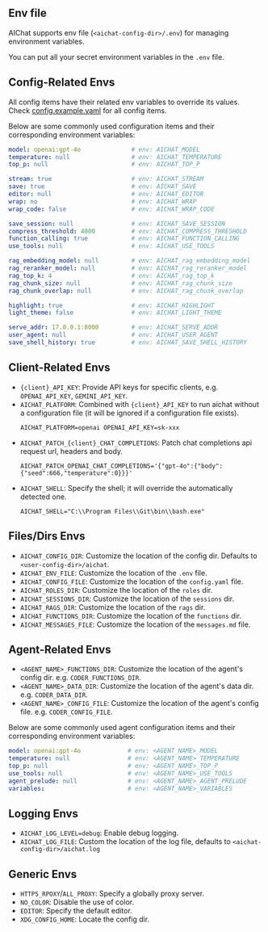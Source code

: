 ## Env file

AIChat supports env file (`<aichat-config-dir>/.env`) for managing environment variables.

You can put all your secret environment variables in the `.env` file.

## Config-Related Envs

All config items have their related env variables to override its values.
Check [config.example.yaml](https://github.com/sigoden/aichat/blob/main/config.example.yaml) for all config items.

Below are some commonly used configuration items and their corresponding environment variables:

```yaml
model: openai:gpt-4o              # env: AICHAT_MODEL
temperature: null                 # env: AICHAT_TEMPERATURE
top_p: null                       # env: AICHAT_TOP_P

stream: true                      # env: AICHAT_STREAM
save: true                        # env: AICHAT_SAVE
editor: null                      # env: AICHAT_EDITOR
wrap: no                          # env: AICHAT_WRAP
wrap_code: false                  # env: AICHAT_WRAP_CODE

save_session: null                # env: AICHAT_SAVE_SESSION
compress_threshold: 4000          # env: AICHAT_COMPRESS_THRESHOLD
function_calling: true            # env: AICHAT_FUNCTION_CALLING
use_tools: null                   # env: AICHAT_USE_TOOLS

rag_embedding_model: null         # env: AICHAT_rag_embedding_model
rag_reranker_model: null          # env: AICHAT_rag_reranker_model
rag_top_k: 4                      # env: AICHAT_rag_top_k
rag_chunk_size: null              # env: AICHAT_rag_chunk_size
rag_chunk_overlap: null           # env: AICHAT_rag_chunk_overlap

highlight: true                   # env: AICHAT_HIGHLIGHT
light_theme: false                # env: AICHAT_LIGHT_THEME

serve_addr: 17.0.0.1:8000         # env: AICHAT_SERVE_ADDR
user_agent: null                  # env: AICHAT_USER_AGENT
save_shell_history: true          # env: AICHAT_SAVE_SHELL_HISTORY
```

## Client-Related Envs

- `{client}_API_KEY`: Provide API keys for specific clients, e.g. `OPENAI_API_KEY`, `GEMINI_API_KEY`.
- `AICHAT_PLATFORM`: Combined with `{client}_API_KEY` to run aichat without a configuration file (it will be ignored if a configuration file exists).
  ```
  AICHAT_PLATFORM=openai OPENAI_API_KEY=sk-xxx
  ```
- `AICHAT_PATCH_{client}_CHAT_COMPLETIONS`: Patch chat completions api request url, headers and body.
  ```
  AICHAT_PATCH_OPENAI_CHAT_COMPLETIONS='{"gpt-4o":{"body":{"seed":666,"temperature":0}}}'
  ```
- `AICHAT_SHELL`: Specify the shell; it will override the automatically detected one.
  ```
  AICHAT_SHELL="C:\\Program Files\\Git\bin\\bash.exe"
  ```

## Files/Dirs Envs

- `AICHAT_CONFIG_DIR`: Customize the location of the config dir. Defaults to `<user-config-dir>/aichat`.
- `AICHAT_ENV_FILE`: Customize the location of the `.env` file.
- `AICHAT_CONFIG_FILE`: Customize the location of the `config.yaml` file.
- `AICHAT_ROLES_DIR`: Customize the location of the `roles` dir.
- `AICHAT_SESSIONS_DIR`: Customize the location of the `sessions` dir.
- `AICHAT_RAGS_DIR`: Customize the location of the `rags` dir.
- `AICHAT_FUNCTIONS_DIR`: Customize the location of the `functions` dir.
- `AICHAT_MESSAGES_FILE`: Customize the location of the `messages.md` file.

## Agent-Related Envs

- `<AGENT_NAME>_FUNCTIONS_DIR`: Customize the location of the agent's config dir. e.g. `CODER_FUNCTIONS_DIR`.
- `<AGENT_NAME>_DATA_DIR`: Customize the location of the agent's data dir. e.g. `CODER_DATA_DIR`.
- `<AGENT_NAME>_CONFIG_FILE`: Customize the location of the agent's config file. e.g. `CODER_CONFIG_FILE`.

Below are some commonly used agent configuration items and their corresponding environment variables:

```yaml
model: openai:gpt-4o             # env: <AGENT_NAME>_MODEL
temperature: null                # env: <AGENT_NAME>_TEMPERATURE
top_p: null                      # env: <AGENT_NAME>_TOP_P
use_tools: null                  # env: <AGENT_NAME>_USE_TOOLS
agent_prelude: null              # env: <AGENT_NAME>_AGENT_PRELUDE
variables:                       # env: <AGENT_NAME>_VARIABLES
```

## Logging Envs

- `AICHAT_LOG_LEVEL=debug`: Enable debug logging.
- `AICHAT_LOG_FILE`: Custom the location of the log file, defaults to `<aichat-config-dir>/aichat.log`

## Generic Envs

- `HTTPS_RPOXY`/`ALL_PROXY`: Specify a globally proxy server.
- `NO_COLOR`: Disable the use of color.
- `EDITOR`: Specify the default editor.
- `XDG_CONFIG_HOME`: Locate the config dir.